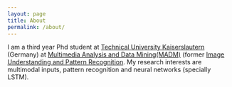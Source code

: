 ```yaml
---
layout: page
title: About
permalink: /about/
---
```

I am a third year Phd student at [Technical University Kaiserslautern](http://www.uni-kl.de/startseite/) (Germany) at [Multimedia Analysis and Data 
Mining(MADM)](http://www.madm.eu) (former [Image Understanding and Pattern Recognition](http://www.iupr.com).  My
research interests are multimodal inputs, pattern recognition and neural networks (specially LSTM).
